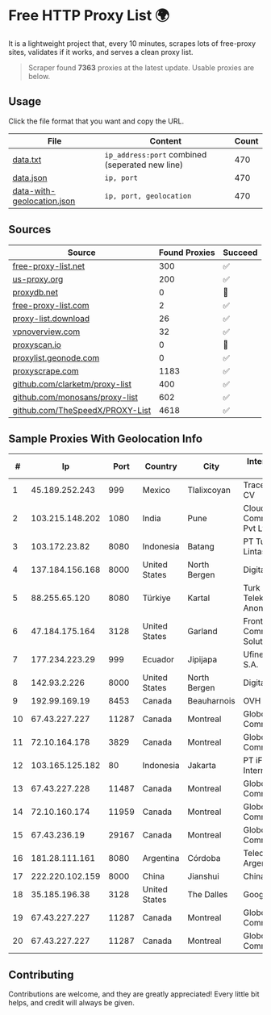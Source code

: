 
# Free HTTP Proxy List 🌍

It is a lightweight project that, every 10 minutes, scrapes lots of free-proxy sites, validates if it works, and serves a clean proxy list.


> Scraper found **7363** proxies at the latest update. Usable proxies are below.

## Usage

Click the file format that you want and copy the URL.


|File|Content|Count|
|----|-------|-----|
|[data.txt](https://raw.githubusercontent.com/themiralay/Proxy-List-World/master/data.txt)|`ip_address:port` combined (seperated new line)|470|
|[data.json](https://raw.githubusercontent.com/themiralay/Proxy-List-World/master/data.json)|`ip, port`|470|
|[data-with-geolocation.json](https://raw.githubusercontent.com/themiralay/Proxy-List-World/master/data-with-geolocation.json)|`ip, port, geolocation`|470|

## Sources

|Source|Found Proxies|Succeed|
|------|-------------|-------|
|[free-proxy-list.net](https://free-proxy-list.net)|300|✅|
|[us-proxy.org](https://www.us-proxy.org)|200|✅|
|[proxydb.net](http://proxydb.net)|0|🚫|
|[free-proxy-list.com](https://free-proxy-list.com/?page=&port=&type%5B%5D=http&type%5B%5D=https&up_time=0&search=Search)|2|✅|
|[proxy-list.download](https://www.proxy-list.download/HTTP)|26|✅|
|[vpnoverview.com](https://vpnoverview.com/privacy/anonymous-browsing/free-proxy-servers)|32|✅|
|[proxyscan.io](https://www.proxyscan.io)|0|🚫|
|[proxylist.geonode.com](https://proxylist.geonode.com/api/proxy-list?limit=300&page=1&sort_by=lastChecked&sort_type=desc&protocols=http,https)|0|✅|
|[proxyscrape.com](https://api.proxyscrape.com/v2/?request=displayproxies&protocol=http&timeout=10000&country=all&ssl=all&anonymity=all)|1183|✅|
|[github.com/clarketm/proxy-list](https://raw.githubusercontent.com/clarketm/proxy-list/master/proxy-list-raw.txt)|400|✅|
|[github.com/monosans/proxy-list](https://raw.githubusercontent.com/monosans/proxy-list/main/proxies/http.txt)|602|✅|
|[github.com/TheSpeedX/PROXY-List](https://raw.githubusercontent.com/TheSpeedX/PROXY-List/master/http.txt)|4618|✅|


## Sample Proxies With Geolocation Info

|#|Ip|Port|Country|City|Internet Service Provider|
|-|--|----|-------|----|-------------------------|
|1|45.189.252.243|999|Mexico|Tlalixcoyan|Tracered SA De CV|
|2|103.215.148.202|1080|India|Pune|Cloudnet Communications Pvt Ltd|
|3|103.172.23.82|8080|Indonesia|Batang|PT Tujuhlangit Lintas Nusantara|
|4|137.184.156.168|8000|United States|North Bergen|DigitalOcean, LLC|
|5|88.255.65.120|8080|Türkiye|Kartal|Turk Telekomunikasyon Anonim Sirketi|
|6|47.184.175.164|3128|United States|Garland|Frontier Communications Solutions|
|7|177.234.223.29|999|Ecuador|Jipijapa|Ufinet Panama S.A.|
|8|142.93.2.226|8000|United States|North Bergen|DigitalOcean, LLC|
|9|192.99.169.19|8453|Canada|Beauharnois|OVH SAS|
|10|67.43.227.227|11287|Canada|Montreal|GloboTech Communications|
|11|72.10.164.178|3829|Canada|Montreal|GloboTech Communications|
|12|103.165.125.182|80|Indonesia|Jakarta|PT iForte Global Internet|
|13|67.43.227.228|11487|Canada|Montreal|GloboTech Communications|
|14|72.10.160.174|11959|Canada|Montreal|GloboTech Communications|
|15|67.43.236.19|29167|Canada|Montreal|GloboTech Communications|
|16|181.28.111.161|8080|Argentina|Córdoba|Telecom Argentina S.A|
|17|222.220.102.159|8000|China|Jianshui|Chinanet|
|18|35.185.196.38|3128|United States|The Dalles|Google LLC|
|19|67.43.227.227|11287|Canada|Montreal|GloboTech Communications|
|20|67.43.227.227|11287|Canada|Montreal|GloboTech Communications|



## Contributing

Contributions are welcome, and they are greatly appreciated! Every
little bit helps, and credit will always be given.

